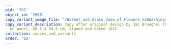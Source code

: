 ```yaml
---
pid: '705'
object_id: '2968'
copy_variant_image_file: "/Basket_and_Glass_Vase_of_Flowers_%28Washington%29_copy_3.jpg"
copy_variant_description: Copy after original design by Jan Brueghel the Elder, Oil
  on panel, 48.5 x 64.5 cm, signed and dated 1615
collection: copies_and_variants
order: '02'
---
```


